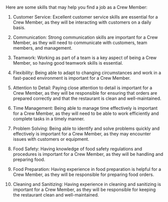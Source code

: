 Here are some skills that may help you find a job as a Crew Member:

1. Customer Service: Excellent customer service skills are essential for a Crew Member, as they will be interacting with customers on a daily basis.

2. Communication: Strong communication skills are important for a Crew Member, as they will need to communicate with customers, team members, and management.

3. Teamwork: Working as part of a team is a key aspect of being a Crew Member, so having good teamwork skills is essential.

4. Flexibility: Being able to adapt to changing circumstances and work in a fast-paced environment is important for a Crew Member.

5. Attention to Detail: Paying close attention to detail is important for a Crew Member, as they will be responsible for ensuring that orders are prepared correctly and that the restaurant is clean and well-maintained.

6. Time Management: Being able to manage time effectively is important for a Crew Member, as they will need to be able to work efficiently and complete tasks in a timely manner.

7. Problem Solving: Being able to identify and solve problems quickly and effectively is important for a Crew Member, as they may encounter issues with customers or equipment.

8. Food Safety: Having knowledge of food safety regulations and procedures is important for a Crew Member, as they will be handling and preparing food.

9. Food Preparation: Having experience in food preparation is helpful for a Crew Member, as they will be responsible for preparing food orders.

10. Cleaning and Sanitizing: Having experience in cleaning and sanitizing is important for a Crew Member, as they will be responsible for keeping the restaurant clean and well-maintained.